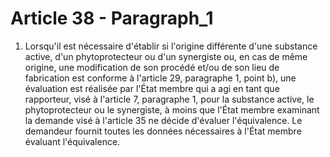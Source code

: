 # Article 38 - Paragraph_1

1. Lorsqu'il est nécessaire d'établir si l'origine différente d'une substance active, d'un phytoprotecteur ou d'un synergiste ou, en cas de même origine, une modification de son procédé et/ou de son lieu de fabrication est conforme à l'article 29, paragraphe 1, point b), une évaluation est réalisée par l'État membre qui a agi en tant que rapporteur, visé à l'article 7, paragraphe 1, pour la substance active, le phytoprotecteur ou le synergiste, à moins que l'État membre examinant la demande visé à l'article 35 ne décide d'évaluer l'équivalence. Le demandeur fournit toutes les données nécessaires à l'État membre évaluant l'équivalence.
